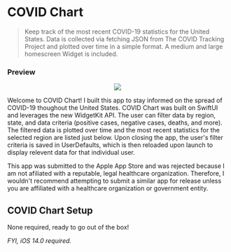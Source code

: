 # COVID Chart

> Keep track of the most recent COVID-19 statistics for the United States. Data is collected via fetching JSON from The COVID Tracking Project and plotted over time in a simple format. A medium and large homescreen Widget is included.


### Preview
<p align="center">
  <img src = "https://github.com/getyarley/getyarley-images/blob/master/COVID-Chart_Preview.gif?raw=true"/>
</p>
  

Welcome to COVID Chart! I built this app to stay informed on the spread of COVID-19 thoughout the United States. COVID Chart was built on SwiftUI and leverages the new WidgetKit API. The user can filter data by region, state, and data criteria (positive cases, negative cases, deaths, and more). The filtered data is plotted over time and the most recent statistics for the selected region are listed just below. Upon closing the app, the user's filter criteria is saved in UserDefaults, which is then reloaded upon launch to display relevent data for that individual user. 

This app was submitted to the Apple App Store and was rejected because I am not afiliated with a reputable, legal healthcare organization. Therefore, I wouldn't recommend attempting to submit a similar app for release unless you are affiliated with a healthcare organization or government entity. 

## COVID Chart Setup
None required, ready to go out of the box! 

_FYI, iOS 14.0 required._

